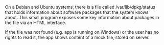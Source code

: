 On a Debian and Ubuntu systems, there is a file called /var/lib/dpkg/status that holds information about software packages that the system knows about. This small program exposes some key information about packages in the file via an HTML interface.

If the file was not found (e.g. app is running on Windows) or the user has no rights to read it, the app shows content of a mock file, stored on server.
